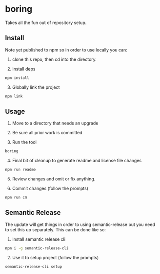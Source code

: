 <!-- TITLE/ -->

<h1>boring</h1>

<!-- /TITLE -->

Takes all the fun out of repository setup.

## Install

Note yet published to npm so in order to use locally you can:

1. clone this repo, then cd into the directory.

2. Install deps

```bash
npm install
```

3. Globally link the project

```bash
npm link
```

## Usage

1. Move to a directory that needs an upgrade

2. Be sure all prior work is committed

3. Run the tool

```bash
boring
```

4. Final bit of cleanup to generate readme and license file changes

```bash
npm run readme
```

5. Review changes and omit or fix anything.

6. Commit changes (follow the prompts)

```bash
npm run cm
```

## Semantic Release

The update will get things in order to using semantic-release but you need to
set this up separately. This can be done like so:

1. Install semantic release cli

```bash
npm i -g semantic-release-cli
```

2. Use it to setup project (follow the prompts)

```bash
semantic-release-cli setup
```
